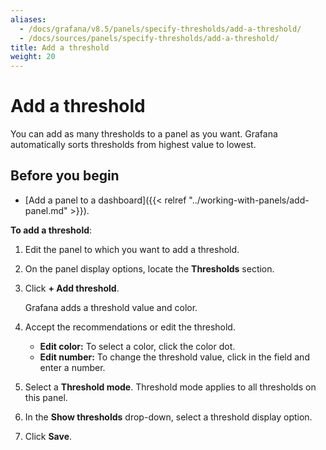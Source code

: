 ```yaml
---
aliases:
  - /docs/grafana/v8.5/panels/specify-thresholds/add-a-threshold/
  - /docs/sources/panels/specify-thresholds/add-a-threshold/
title: Add a threshold
weight: 20
---
```


# Add a threshold

You can add as many thresholds to a panel as you want. Grafana automatically sorts thresholds from highest value to lowest.

## Before you begin

- [Add a panel to a dashboard]({{< relref "../working-with-panels/add-panel.md" >}}).

**To add a threshold**:

1. Edit the panel to which you want to add a threshold.
1. On the panel display options, locate the **Thresholds** section.
1. Click **+ Add threshold**.

   Grafana adds a threshold value and color.

1. Accept the recommendations or edit the threshold.
   - **Edit color:** To select a color, click the color dot.
   - **Edit number:** To change the threshold value, click in the field and enter a number.
1. Select a **Threshold mode**.
   Threshold mode applies to all thresholds on this panel.
1. In the **Show thresholds** drop-down, select a threshold display option.
1. Click **Save**.
